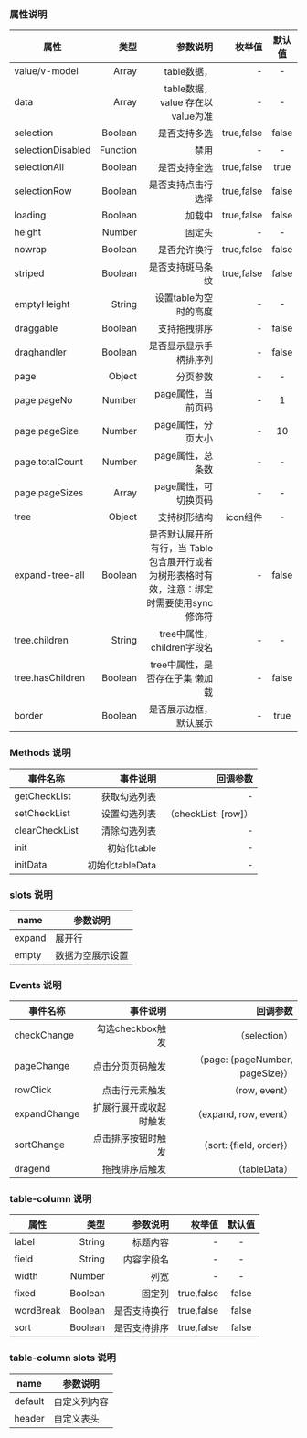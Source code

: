 ### 属性说明

| 属性     | 类型| 参数说明  | 枚举值   |  默认值  |
| -------- | -----:| -----:  |-----:  | :----:  |
| value/v-model   |  Array |table数据， |  -  |   -   |
| data |  Array  | table数据，value 存在以value为准  |  - | - |
| selection |  Boolean  | 是否支持多选  |  true,false | false |
| selectionDisabled |  Function  | 禁用  |  - | - |
| selectionAll |  Boolean  | 是否支持全选  |  true,false | true |
| selectionRow |  Boolean  | 是否支持点击行选择  |  true,false | false |
| loading |  Boolean  | 加载中  |  true,false | false |
| height |  Number  | 固定头  |  - | - |
| nowrap |  Boolean  | 是否允许换行  |  true,false | false |
| striped |  Boolean  | 是否支持斑马条纹  |  true,false | false |
| emptyHeight |  String  | 设置table为空时的高度  |  - | - |
| draggable |  Boolean  | 支持拖拽排序  |  - | false |
| draghandler |  Boolean  | 是否显示显示手柄排序列  |  - | false |
| page |  Object  | 分页参数  |  - | - |
| page.pageNo |  Number  | page属性，当前页码  |  - | 1 |
| page.pageSize |  Number  | page属性，分页大小  |  - | 10 |
| page.totalCount |  Number  | page属性，总条数  |  - | - |
| page.pageSizes |  Array  | page属性，可切换页码  |  - | - |
| tree |  Object  | 支持树形结构  |  icon组件  | - |
| expand-tree-all |  Boolean  | 是否默认展开所有行，当 Table 包含展开行或者为树形表格时有效，注意：绑定时需要使用sync修饰符  |  -  | false |
| tree.children |  String  | tree中属性，children字段名  | -  | - |
| tree.hasChildren |  Boolean  | tree中属性，是否存在子集 懒加载  |  - | false |
| border |  Boolean  | 是否展示边框，默认展示  |  - | true |



### Methods 说明

| 事件名称     | 事件说明  | 回调参数  |
| -------- | -----:| ----:  |
| getCheckList     |  获取勾选列表   |  -  |
| setCheckList   |   设置勾选列表   |  （checkList: [row]）  |
| clearCheckList     |  清除勾选列表   |  -  |
| init   |   初始化table   | - |
| initData   |   初始化tableData   | - |

### slots 说明

| name     | 参数说明  
| -------- | -----|
| expand     |  展开行
| empty     |  数据为空展示设置


### Events 说明

| 事件名称     | 事件说明  | 回调参数  |
| -------- | -----:| ----:  |
| checkChange     |  勾选checkbox触发   |  （selection）  |
| pageChange   |   点击分页页码触发   |  （page: {pageNumber, pageSize}）  |
| rowClick   |   点击行元素触发   |  （row, event）  |
| expandChange   |   扩展行展开或收起时触发   |  （expand, row, event）  |
| sortChange   |   点击排序按钮时触发   |  （sort: {field, order}）  |
| dragend |  拖拽排序后触发   |  （tableData）  |


### table-column 说明

| 属性     | 类型| 参数说明  | 枚举值   |  默认值  |
| -------- | -----:| -----:  |-----:  | :----:  |
| label   |  String |标题内容 |  -  |   -   |
| field   |  String |内容字段名 |  -  |   -   |
| width   |  Number |列宽 |  -  |   -   |
| fixed   |  Boolean |固定列 |  true,false  |   false   |
| wordBreak   |  Boolean | 是否支持换行 |  true,false  |   false   |
| sort   |  Boolean | 是否支持排序 |  true,false  |   false   |


### table-column slots 说明

| name     | 参数说明  
| -------- | -----|
| default     |  自定义列内容
| header     |  自定义表头